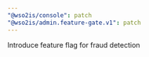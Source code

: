 ```yaml
---
"@wso2is/console": patch
"@wso2is/admin.feature-gate.v1": patch
---
```


Introduce feature flag for fraud detection
